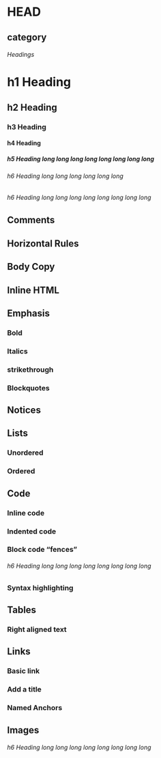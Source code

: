 # HEAD
## category
###### Headings
# h1 Heading
## h2 Heading
### h3 Heading
#### h4 Heading
##### h5 Heading long long long long long long long long
###### h6 Heading long long long long long long
###### h6 Heading long long long long long long long long
## Comments
## Horizontal Rules
## Body Copy
## Inline HTML
## Emphasis
### Bold
### Italics
### strikethrough
### Blockquotes
## Notices
## Lists
### Unordered
### Ordered
## Code
### Inline code
### Indented code
### Block code “fences”
###### h6 Heading long long long long long long long long
### Syntax highlighting
## Tables
### Right aligned text
## Links
### Basic link
### Add a title
### Named Anchors
## Images
###### h6 Heading long long long long long long long long